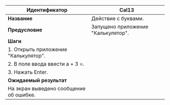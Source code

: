  Идентификатор | Cal13 |
| --- | --- |
| **Название** | Действие с буквами. |
| **Предусловие** | Запущено приложение "Калькулятор".
| **Шаги** | 
| 1. Открыть приложение "Калькулятор".
| 2. В поле ввода ввести а + 3 =.
| 3. Нажать Enter.
| **Ожидаемый результат** |
| На экран выведено сообщение об ошибке.
